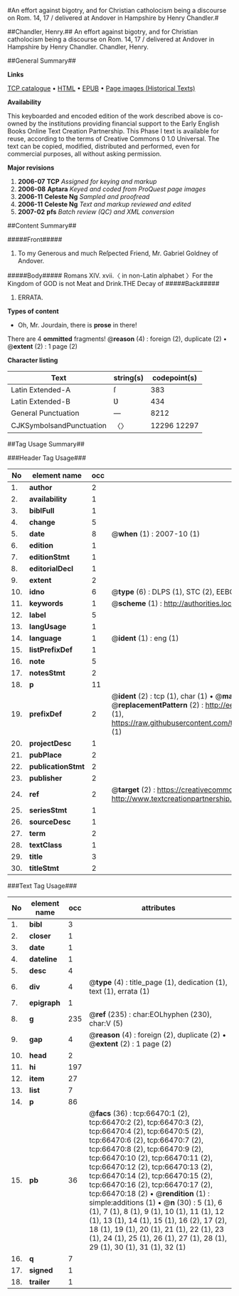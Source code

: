 #An effort against bigotry, and for Christian catholocism being a discourse on Rom. 14, 17 / delivered at Andover in Hampshire by Henry Chandler.#

##Chandler, Henry.##
An effort against bigotry, and for Christian catholocism being a discourse on Rom. 14, 17 / delivered at Andover in Hampshire by Henry Chandler.
Chandler, Henry.

##General Summary##

**Links**

[TCP catalogue](http://www.ota.ox.ac.uk/tcp/)  • 
[HTML](http://tei.it.ox.ac.uk/tcp/Texts-HTML/free/A31/A31656.html)  • 
[EPUB](http://tei.it.ox.ac.uk/tcp/Texts-EPUB/free/A31/A31656.epub) • 
[Page images (Historical Texts)](https://data.historicaltexts.jisc.ac.uk/view?pubId=eebo-12730451e&pageId=eebo-12730451e-66470-1)

**Availability**

This keyboarded and encoded edition of the
	       work described above is co-owned by the institutions
	       providing financial support to the Early English Books
	       Online Text Creation Partnership. This Phase I text is
	       available for reuse, according to the terms of Creative
	       Commons 0 1.0 Universal. The text can be copied,
	       modified, distributed and performed, even for
	       commercial purposes, all without asking permission.

**Major revisions**

1. __2006-07__ __TCP__ *Assigned for keying and markup*
1. __2006-08__ __Aptara__ *Keyed and coded from ProQuest page images*
1. __2006-11__ __Celeste Ng__ *Sampled and proofread*
1. __2006-11__ __Celeste Ng__ *Text and markup reviewed and edited*
1. __2007-02__ __pfs__ *Batch review (QC) and XML conversion*

##Content Summary##

#####Front#####

1. To my Generous and much Reſpected Friend,
Mr. Gabriel Goldney of Andover.

#####Body#####
Romans XIV. xvii.〈 in non-Latin alphabet 〉For the Kingdom of GOD is not Meat and Drink.THE Decay of 
#####Back#####

1. ERRATA.

**Types of content**

  * Oh, Mr. Jourdain, there is **prose** in there!

There are 4 **ommitted** fragments! 
 @__reason__ (4) : foreign (2), duplicate (2)  •  @__extent__ (2) : 1 page (2)

**Character listing**


|Text|string(s)|codepoint(s)|
|---|---|---|
|Latin Extended-A|ſ|383|
|Latin Extended-B|Ʋ|434|
|General Punctuation|—|8212|
|CJKSymbolsandPunctuation|〈〉|12296 12297|

##Tag Usage Summary##

###Header Tag Usage###

|No|element name|occ|attributes|
|---|---|---|---|
|1.|__author__|2||
|2.|__availability__|1||
|3.|__biblFull__|1||
|4.|__change__|5||
|5.|__date__|8| @__when__ (1) : 2007-10 (1)|
|6.|__edition__|1||
|7.|__editionStmt__|1||
|8.|__editorialDecl__|1||
|9.|__extent__|2||
|10.|__idno__|6| @__type__ (6) : DLPS (1), STC (2), EEBO-CITATION (1), OCLC (1), VID (1)|
|11.|__keywords__|1| @__scheme__ (1) : http://authorities.loc.gov/ (1)|
|12.|__label__|5||
|13.|__langUsage__|1||
|14.|__language__|1| @__ident__ (1) : eng (1)|
|15.|__listPrefixDef__|1||
|16.|__note__|5||
|17.|__notesStmt__|2||
|18.|__p__|11||
|19.|__prefixDef__|2| @__ident__ (2) : tcp (1), char (1)  •  @__matchPattern__ (2) : ([0-9\-]+):([0-9IVX]+) (1), (.+) (1)  •  @__replacementPattern__ (2) : http://eebo.chadwyck.com/downloadtiff?vid=$1&page=$2 (1), https://raw.githubusercontent.com/textcreationpartnership/Texts/master/tcpchars.xml#$1 (1)|
|20.|__projectDesc__|1||
|21.|__pubPlace__|2||
|22.|__publicationStmt__|2||
|23.|__publisher__|2||
|24.|__ref__|2| @__target__ (2) : https://creativecommons.org/publicdomain/zero/1.0/ (1), http://www.textcreationpartnership.org/docs/. (1)|
|25.|__seriesStmt__|1||
|26.|__sourceDesc__|1||
|27.|__term__|2||
|28.|__textClass__|1||
|29.|__title__|3||
|30.|__titleStmt__|2||


###Text Tag Usage###

|No|element name|occ|attributes|
|---|---|---|---|
|1.|__bibl__|3||
|2.|__closer__|1||
|3.|__date__|1||
|4.|__dateline__|1||
|5.|__desc__|4||
|6.|__div__|4| @__type__ (4) : title_page (1), dedication (1), text (1), errata (1)|
|7.|__epigraph__|1||
|8.|__g__|235| @__ref__ (235) : char:EOLhyphen (230), char:V (5)|
|9.|__gap__|4| @__reason__ (4) : foreign (2), duplicate (2)  •  @__extent__ (2) : 1 page (2)|
|10.|__head__|2||
|11.|__hi__|197||
|12.|__item__|27||
|13.|__list__|7||
|14.|__p__|86||
|15.|__pb__|36| @__facs__ (36) : tcp:66470:1 (2), tcp:66470:2 (2), tcp:66470:3 (2), tcp:66470:4 (2), tcp:66470:5 (2), tcp:66470:6 (2), tcp:66470:7 (2), tcp:66470:8 (2), tcp:66470:9 (2), tcp:66470:10 (2), tcp:66470:11 (2), tcp:66470:12 (2), tcp:66470:13 (2), tcp:66470:14 (2), tcp:66470:15 (2), tcp:66470:16 (2), tcp:66470:17 (2), tcp:66470:18 (2)  •  @__rendition__ (1) : simple:additions (1)  •  @__n__ (30) : 5 (1), 6 (1), 7 (1), 8 (1), 9 (1), 10 (1), 11 (1), 12 (1), 13 (1), 14 (1), 15 (1), 16 (2), 17 (2), 18 (1), 19 (1), 20 (1), 21 (1), 22 (1), 23 (1), 24 (1), 25 (1), 26 (1), 27 (1), 28 (1), 29 (1), 30 (1), 31 (1), 32 (1)|
|16.|__q__|7||
|17.|__signed__|1||
|18.|__trailer__|1||
